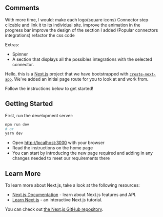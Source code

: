 ## Comments


With more time, I would:
  make each logo(square icons) Connector step clicable and link it to its individual site.
  improve the animation in the progress bar
  improve the design of the section I added (Popular connectors integrations)
  refactor the css code

Extras:
  - Spinner
  - A section that displays all the possibles integrations with the selected connector. 



Hello, this is a [Next.js](https://nextjs.org/) project that we have bootstrapped with [`create-next-app`](https://github.com/vercel/next.js/tree/canary/packages/create-next-app). We've added an initial page route for you to look at and work from.

Follow the instructions below to get started!

## Getting Started

First, run the development server:

```bash
npm run dev
# or
yarn dev
```

* Open [http://localhost:3000](http://localhost:3000) with your browser
* Read the instructions on the home page
* You can start by introducing the new page required and adding in any changes needed to meet our requirements there


## Learn More

To learn more about Next.js, take a look at the following resources:

- [Next.js Documentation](https://nextjs.org/docs) - learn about Next.js features and API.
- [Learn Next.js](https://nextjs.org/learn) - an interactive Next.js tutorial.

You can check out [the Next.js GitHub repository](https://github.com/vercel/next.js/).
